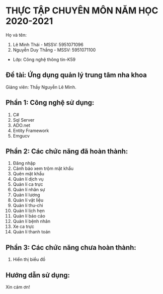 # THỰC TẬP CHUYÊN MÔN NĂM HỌC 2020-2021
Họ và tên: 
1. Lê Minh Thái - MSSV: 5951071096
2. Nguyễn Duy Thắng - MSSV: 5951071100
     
* Lớp: Công nghệ thông tin-K59

## Đề tài: Ứng dụng quản lý trung tâm nha khoa
Giảng viên: Thầy Nguyễn Lê Minh. 

## Phần 1: Công nghệ sử dụng:
1. C#
2. Sql Server
3. ADO.net
4. Entity Framework
5. Emgucv
  

## Phần 2: Các chức năng đã hoàn thành:
1. Đăng nhập
2. Cảnh báo xem trộm mật khẩu
3. Quên mật khẩu
4. Quản lí dịch vụ
5. Quản lí ca trực
6. Quản lí nhân sự
7. Quản lí lương
8. Quản lí vật liệu
9. Quản lí thu-chi
10. Quản lí lịch hẹn
11. Quản lí báo cáo
12. Quản lí bệnh nhân
13. Xe ca trực
14. Quản lí thanh toán


## Phần 3: Các chức năng chưa hoàn thành:
1. Hiển thị biểu đồ

## Hướng dẫn sử dụng:


Xin cám ơn!
